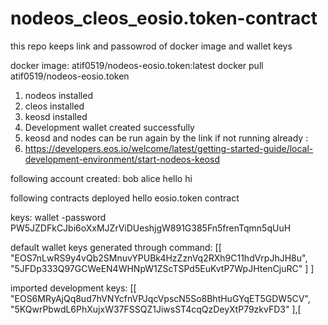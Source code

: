 # nodeos_cleos_eosio.token-contract
this repo keeps link and passowrod of docker image and wallet keys 


docker image:
atif0519/nodeos-eosio.token:latest
docker pull atif0519/nodeos-eosio.token
  1. nodeos installed
  2. cleos installed
  3. keosd installed
  4. Development wallet created successfully
  5. keosd and nodes can be run again by the link if not running already :
  6. https://developers.eos.io/welcome/latest/getting-started-guide/local-development-environment/start-nodeos-keosd

following account created:
     bob
     alice
     hello
     hi
     
following contracts deployed
   hello
   eosio.token contract


keys:
wallet -password
PW5JZDFkCJbi6oXxMJZrViDUeshjgW891G385Fn5frenTqmn5qUuH

default wallet keys generated through command:
 [[
    "EOS7nLwRS9y4vQb2SMnuvYPUBk4HzZznVq2RXh9C11hdVrpJhJH8u",
    "5JFDp333Q97GCWeEN4WHNpW1ZScTSPd5EuKvtP7WpJHtenCjuRC"
  ]
]

imported development keys:
[[
    "EOS6MRyAjQq8ud7hVNYcfnVPJqcVpscN5So8BhtHuGYqET5GDW5CV",
    "5KQwrPbwdL6PhXujxW37FSSQZ1JiwsST4cqQzDeyXtP79zkvFD3"
  ],[


